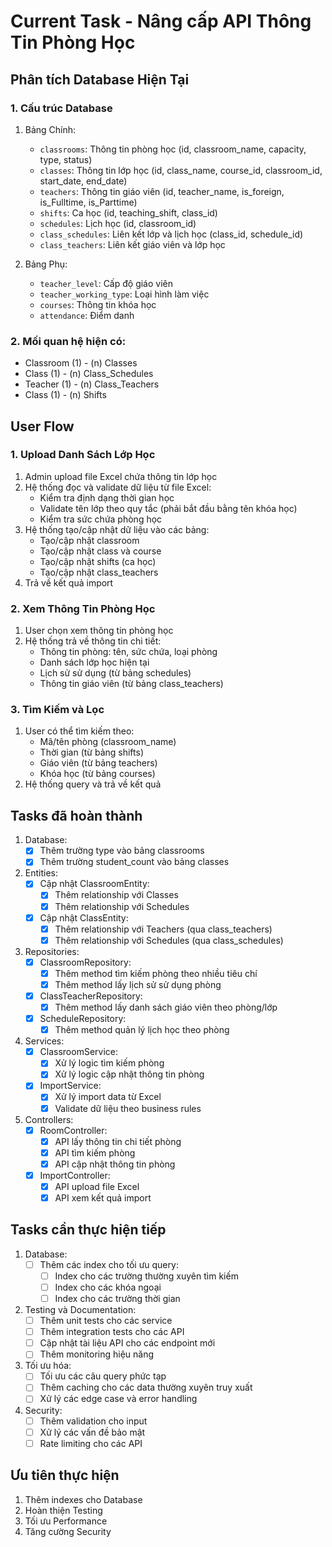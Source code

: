 # Current Task - Nâng cấp API Thông Tin Phòng Học

## Phân tích Database Hiện Tại

### 1. Cấu trúc Database
1. Bảng Chính:
   - `classrooms`: Thông tin phòng học (id, classroom_name, capacity, type, status)
   - `classes`: Thông tin lớp học (id, class_name, course_id, classroom_id, start_date, end_date)
   - `teachers`: Thông tin giáo viên (id, teacher_name, is_foreign, is_Fulltime, is_Parttime)
   - `shifts`: Ca học (id, teaching_shift, class_id)
   - `schedules`: Lịch học (id, classroom_id)
   - `class_schedules`: Liên kết lớp và lịch học (class_id, schedule_id)
   - `class_teachers`: Liên kết giáo viên và lớp học

2. Bảng Phụ:
   - `teacher_level`: Cấp độ giáo viên
   - `teacher_working_type`: Loại hình làm việc
   - `courses`: Thông tin khóa học
   - `attendance`: Điểm danh

### 2. Mối quan hệ hiện có:
- Classroom (1) - (n) Classes
- Class (1) - (n) Class_Schedules
- Teacher (1) - (n) Class_Teachers
- Class (1) - (n) Shifts

## User Flow

### 1. Upload Danh Sách Lớp Học
1. Admin upload file Excel chứa thông tin lớp học
2. Hệ thống đọc và validate dữ liệu từ file Excel:
   - Kiểm tra định dạng thời gian học
   - Validate tên lớp theo quy tắc (phải bắt đầu bằng tên khóa học)
   - Kiểm tra sức chứa phòng học
3. Hệ thống tạo/cập nhật dữ liệu vào các bảng:
   - Tạo/cập nhật classroom
   - Tạo/cập nhật class và course
   - Tạo/cập nhật shifts (ca học)
   - Tạo/cập nhật class_teachers
4. Trả về kết quả import

### 2. Xem Thông Tin Phòng Học
1. User chọn xem thông tin phòng học
2. Hệ thống trả về thông tin chi tiết:
   - Thông tin phòng: tên, sức chứa, loại phòng
   - Danh sách lớp học hiện tại
   - Lịch sử sử dụng (từ bảng schedules)
   - Thông tin giáo viên (từ bảng class_teachers)

### 3. Tìm Kiếm và Lọc
1. User có thể tìm kiếm theo:
   - Mã/tên phòng (classroom_name)
   - Thời gian (từ bảng shifts)
   - Giáo viên (từ bảng teachers)
   - Khóa học (từ bảng courses)
2. Hệ thống query và trả về kết quả

## Tasks đã hoàn thành

1. Database:
   - [x] Thêm trường type vào bảng classrooms
   - [x] Thêm trường student_count vào bảng classes

2. Entities:
   - [x] Cập nhật ClassroomEntity:
     - [x] Thêm relationship với Classes
     - [x] Thêm relationship với Schedules
   - [x] Cập nhật ClassEntity:
     - [x] Thêm relationship với Teachers (qua class_teachers)
     - [x] Thêm relationship với Schedules (qua class_schedules)

3. Repositories:
   - [x] ClassroomRepository:
     - [x] Thêm method tìm kiếm phòng theo nhiều tiêu chí
     - [x] Thêm method lấy lịch sử sử dụng phòng
   - [x] ClassTeacherRepository:
     - [x] Thêm method lấy danh sách giáo viên theo phòng/lớp
   - [x] ScheduleRepository:
     - [x] Thêm method quản lý lịch học theo phòng

4. Services:
   - [x] ClassroomService:
     - [x] Xử lý logic tìm kiếm phòng
     - [x] Xử lý logic cập nhật thông tin phòng
   - [x] ImportService:
     - [x] Xử lý import data từ Excel
     - [x] Validate dữ liệu theo business rules

5. Controllers:
   - [x] RoomController:
     - [x] API lấy thông tin chi tiết phòng
     - [x] API tìm kiếm phòng
     - [x] API cập nhật thông tin phòng
   - [x] ImportController:
     - [x] API upload file Excel
     - [x] API xem kết quả import

## Tasks cần thực hiện tiếp

1. Database:
   - [ ] Thêm các index cho tối ưu query:
     - [ ] Index cho các trường thường xuyên tìm kiếm
     - [ ] Index cho các khóa ngoại
     - [ ] Index cho các trường thời gian

2. Testing và Documentation:
   - [ ] Thêm unit tests cho các service
   - [ ] Thêm integration tests cho các API
   - [ ] Cập nhật tài liệu API cho các endpoint mới
   - [ ] Thêm monitoring hiệu năng

3. Tối ưu hóa:
   - [ ] Tối ưu các câu query phức tạp
   - [ ] Thêm caching cho các data thường xuyên truy xuất
   - [ ] Xử lý các edge case và error handling

4. Security:
   - [ ] Thêm validation cho input
   - [ ] Xử lý các vấn đề bảo mật
   - [ ] Rate limiting cho các API

## Ưu tiên thực hiện
1. Thêm indexes cho Database
2. Hoàn thiện Testing
3. Tối ưu Performance
4. Tăng cường Security